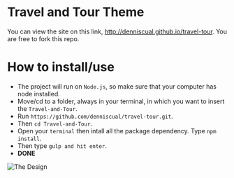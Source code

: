 # Travel and Tour Theme
You can view the site on this link, http://denniscual.github.io/travel-tour. You are free to fork this repo.

# How to install/use
- The project will run on `Node.js`, so make sure that your computer has node installed.
- Move/cd to a folder, always in your terminal, in which you want to insert the `Travel-and-Tour`.
- Run `https://github.com/denniscual/travel-tour.git`.
- Then `cd Travel-and-Tour`.
- Open your `terminal` then intall all the package dependency. Type `npm install`.
- Then type `gulp and hit enter`.
- **DONE**

![The Design](/travel-and-tour.png)

